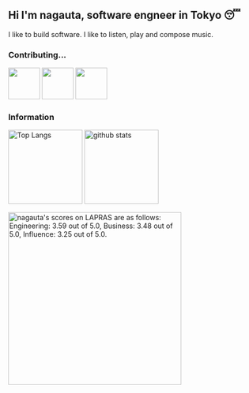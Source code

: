 ## Hi I'm nagauta, software engneer in Tokyo 😴
I like to build software. I like to listen, play and compose music.

### Contributing...
<a title="Install raycast-bard-ai Raycast Extension" href="https://www.raycast.com/nagauta/chatwork-search"><img src="https://www.raycast.com/nagauta/chatwork-search/install_button@2x.png" height="64" alt="" style="height: 64px;"></a>
<a title="Install raycast-bard-ai Raycast Extension" href="https://www.raycast.com/nagauta/sequel-ace"><img src="https://www.raycast.com/nagauta/sequel-ace/install_button@2x.png" height="64" alt="" style="height: 64px;"></a>
<a title="Install raycast-bard-ai Raycast Extension" href="https://www.raycast.com/nagauta/tableplus"><img src="https://www.raycast.com/nagauta/tableplus/install_button@2x.png" height="64" alt="" style="height: 64px;"></a>

### Information
<p align="left"> 
  <img alt="Top Langs" height="150px" src="https://github-readme-stats.vercel.app/api?username=nagauta&theme=tokyonight" />
  <img alt="github stats" height="150px" src="https://github-readme-stats.vercel.app/api/top-langs/?username=nagauta&layout=compact&theme=tokyonight" />
</p>

<!--START_SECTION:lapras-card-->
<p ><a href="https://lapras.com/public/nagauta" target="_blank" rel="noopener noreferrer"><img alt="nagauta's scores on LAPRAS are as follows: Engineering: 3.59 out of 5.0, Business: 3.48 out of 5.0, Influence: 3.25 out of 5.0." src="https://lapras-card-generator.vercel.app/api/svg?e=3.59&b=3.48&i=3.25&b1=%23020E27&b2=%230E5593&i1=%23030E21&i2=%231688BF&l=en" width="350" ></a></p>
<!--END_SECTION:lapras-card-->
